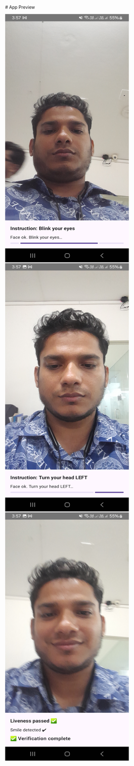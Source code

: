 \# App Preview

<img src="https://github.com/yeasinalicse/Verify_face/blob/master/screenshots/eye_blink.jpg" alt="App Screenshot" width="400" height="800"/>
<img src="https://github.com/yeasinalicse/Verify_face/blob/master/screenshots/left_move.jpg" alt="App Screenshot" width="400" height="800"/>
<img src="https://github.com/yeasinalicse/Verify_face/blob/master/screenshots/smile.jpg" alt="App Screenshot" width="400" height="800"/>

